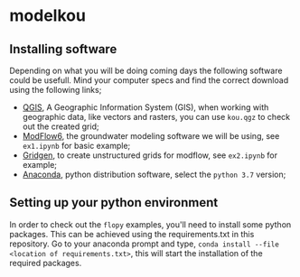 # modelkou


## Installing software
Depending on what you will be doing coming days the following software could be usefull. Mind your computer specs and find the correct download using the following links;

- [QGIS](https://www.qgis.org/nl/site/forusers/download.html), A Geographic Information System (GIS), when working with geographic data, like vectors and rasters, you can use ``kou.qgz`` to check out the created grid;
- [ModFlow6](https://www.usgs.gov/software/modflow-6-usgs-modular-hydrologic-model), the groundwater modeling software we will be using, see ``ex1.ipynb`` for basic example;
- [Gridgen](https://www.usgs.gov/software/gridgen-a-program-generating-unstructured-finite-volume-grids), to create unstructured grids for modflow, see ``ex2.ipynb`` for example;
- [Anaconda](https://www.anaconda.com/distribution/), python distribution software, select the ``python 3.7`` version;

## Setting up your python environment
In order to check out the ``flopy`` examples, you'll need to install some python packages. This can be achieved using the requirements.txt in this repository. Go to your anaconda prompt and type, ``conda install --file <location of requirements.txt>``, this will start the installation of the required packages.  

